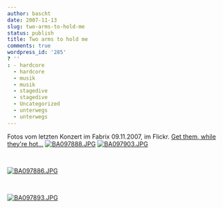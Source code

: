 ```yaml
---
author: bascht
date: 2007-11-13
slug: two-arms-to-hold-me
status: publish
title: Two arms to hold me
comments: true
wordpress_id: '285'
? ''
: - hardcore
  - hardcore
  - musik
  - musik
  - stagedive
  - stagedive
  - Uncategorized
  - unterwegs
  - unterwegs
---
```


Fotos vom letzten Konzert im Fabrix 09.11.2007, im Flickr.
[Get them, while they're hot...](http://flickr.com/photos/bascht/tags/tathm)
[![BA097888.JPG](http://farm3.static.flickr.com/2323/1990781690_146a7dab7b.jpg)](http://www.bascht.com/fotos/photo/1990781690/BA097888JPG.html)
[![BA097903.JPG](http://farm3.static.flickr.com/2042/1990762396_fb074f67cd.jpg)](http://www.bascht.com/fotos/photo/1990762396/BA097903JPG.html)

 

[![BA097886.JPG](http://farm3.static.flickr.com/2327/1990783032_ebe3d57289.jpg)](http://www.bascht.com/fotos/photo/1990783032/BA097886JPG.html)

 

[![BA097893.JPG](http://farm3.static.flickr.com/2050/1989970935_7c0b9618b2.jpg)](http://www.bascht.com/fotos/photo/1989970935/BA097893JPG.html)



